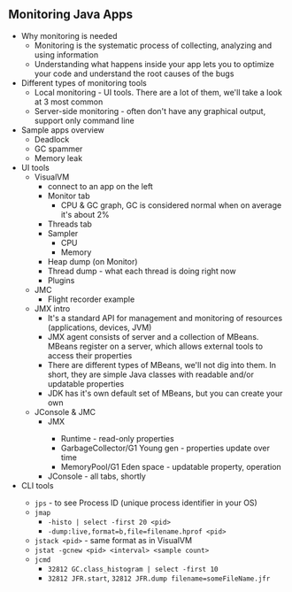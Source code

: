 ## Monitoring Java Apps

* Why monitoring is needed
    * Monitoring is the systematic process of collecting, analyzing and using information
    * Understanding what happens inside your app lets you to optimize your code and understand the root causes of the bugs
* Different types of monitoring tools
    * Local monitoring - UI tools. There are a lot of them, we'll take a look at 3 most common
    * Server-side monitoring - often don't have any graphical output, support only command line
* Sample apps overview
    * Deadlock 
    * GC spammer
    * Memory leak
* UI tools
    * VisualVM
        * <GCSpammer> connect to an app on the left
        * Monitor tab
            * CPU & GC graph, GC is considered normal when on average it's about 2%
        * Threads tab
        * Sampler
            * CPU 
            * Memory
        * <MemoryLeak> Heap dump (on Monitor)
        * <Deadlock> Thread dump - what each thread is doing right now
        * Plugins
    * JMC
        * <GCSpammer> Flight recorder example
    * JMX intro
        * It's a standard API for management and monitoring of resources (applications, devices, JVM)
        * JMX agent consists of server and a collection of MBeans. MBeans register on a server, which allows external tools to access their properties
        * There are different types of MBeans, we'll not dig into them. In short, they are simple Java classes with readable and/or updatable properties
        * JDK has it's own default set of MBeans, but you can create your own
    * JConsole & JMC
        * <GCSpammer> JMX
            * Runtime - read-only properties
            * GarbageCollector/G1 Young gen - properties update over time
            * MemoryPool/G1 Eden space - updatable property, operation
        * JConsole - all tabs, shortly
* <GCSpammer> CLI tools
    * `jps` - to see Process ID (unique process identifier in your OS)
    * `jmap`
        * `-histo | select -first 20 <pid>`
        * `-dump:live,format=b,file=filename.hprof <pid>`
    * `jstack <pid>` - same format as in VisualVM
    * `jstat -gcnew <pid> <interval> <sample count>`
    * `jcmd`
        * `32812 GC.class_histogram | select -first 10`
        * `32812 JFR.start`, `32812 JFR.dump filename=someFileName.jfr`
